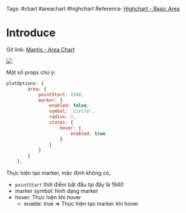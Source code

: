 Tags: #chart #areachart #highchart 
Reference: [Highchart - Basic Area](https://www.highcharts.com/demo/highcharts/area-basic)
# Introduce

Git link: [Mantis - Area Chart](https://github.com/HarryWarre/Mantis-React-Intelli/blob/main/mantis-react/src/components/charts/config/month_visitor_area_chart.tsx)

![](https://www.highcharts.com/demo/images/samples/highcharts/demo/area-chart/thumbnail-brand-light.svg)

Một số props chú ý:
```js
plotOptions: {
        area: {
            pointStart: 1940,
            marker: {
                enabled: false,
                symbol: 'circle',
                radius: 2,
                states: {
                    hover: {
                        enabled: true
                    }
                }
            }
        }
    },
```

Thực hiện tạo marker, mặc định không có, 
 - `pointStart` thời điểm bắt đầu tại đây là 1940
 - marker symbol: hình dạng marker
 - hover: Thực hiện khi hover
	 - enable: true => Thực hiện tạo marker khi hover